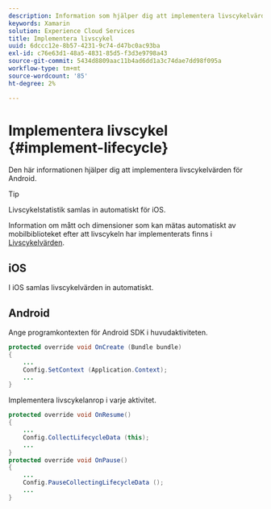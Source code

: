 ```yaml
---
description: Information som hjälper dig att implementera livscykelvärden för Android. Livscykelstatistik samlas in automatiskt för iOS.
keywords: Xamarin
solution: Experience Cloud Services
title: Implementera livscykel
uuid: 6dccc12e-8b57-4231-9c74-d47bc0ac93ba
exl-id: c76e63d1-48a5-4831-85d5-f3d3e9798a43
source-git-commit: 5434d8809aac11b4ad6dd1a3c74dae7dd98f095a
workflow-type: tm+mt
source-wordcount: '85'
ht-degree: 2%

---
```


# Implementera livscykel {#implement-lifecycle}

Den här informationen hjälper dig att implementera livscykelvärden för Android.

>[!TIP]
>
>Livscykelstatistik samlas in automatiskt för iOS.

Information om mått och dimensioner som kan mätas automatiskt av mobilbiblioteket efter att livscykeln har implementerats finns i [Livscykelvärden](/help/ios/metrics.md).

## iOS

I iOS samlas livscykelvärden in automatiskt.

## Android

Ange programkontexten för Android SDK i huvudaktiviteten.

```java
protected override void OnCreate (Bundle bundle) 
{
    ... 
    Config.SetContext (Application.Context); 
    ... 
}
```

Implementera livscykelanrop i varje aktivitet.

```java
protected override void OnResume()
{
    ...
    Config.CollectLifecycleData (this);
    ...
}
protected override void OnPause() 
{
    ...
    Config.PauseCollectingLifecycleData ();
    ...
}
```
